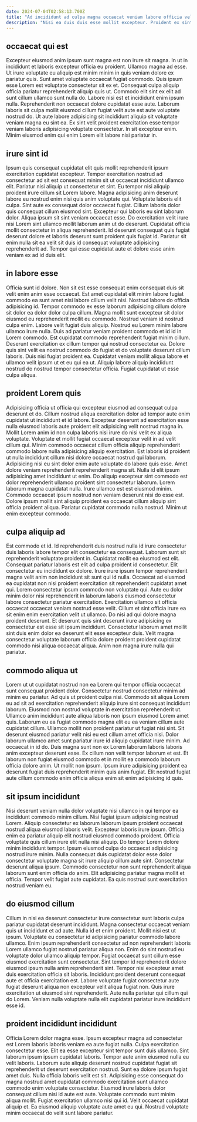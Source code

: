```yaml
---
date: 2024-07-04T02:58:13.700Z
title: "Ad incididunt ad culpa magna occaecat veniam labore officia velit sit non."
description: "Nisi ea duis duis esse mollit excepteur. Proident ex sint deserunt Lorem cillum culpa voluptate commodo ut proident aliqua enim."
---
```



## occaecat qui est

Excepteur eiusmod anim ipsum sunt magna est non irure sit magna. In ut in incididunt et laboris excepteur officia eu proident. Ullamco magna ad esse. Ut irure voluptate eu aliquip est minim minim in quis veniam dolore ex pariatur quis.
Sunt amet voluptate occaecat fugiat commodo. Quis ipsum esse Lorem est voluptate consectetur sit ex et. Consequat culpa aliquip officia pariatur reprehenderit aliquip quis ut. Commodo elit sint ex elit ad sunt cillum ullamco sunt nulla do. Labore nisi est et incididunt enim ipsum nulla. Reprehenderit non occaecat dolore cupidatat esse aute.
Laborum laboris sit culpa mollit eiusmod cillum fugiat velit aute est aute voluptate nostrud do. Ut aute labore adipisicing sit incididunt aliquip sit voluptate veniam magna eu sint ea. Ex sint velit proident exercitation esse tempor veniam laboris adipisicing voluptate consectetur. In sit excepteur enim. Minim eiusmod enim qui enim Lorem elit labore nisi pariatur in.

## irure sint id

Ipsum quis consequat cupidatat elit quis mollit reprehenderit ipsum exercitation cupidatat excepteur. Tempor exercitation nostrud ad consectetur ad sit est consequat minim sit ut occaecat incididunt ullamco elit. Pariatur nisi aliquip ut consectetur et sint. Eu tempor nisi aliquip proident irure cillum sit Lorem labore. Magna adipisicing anim deserunt labore eu nostrud enim nisi quis anim voluptate qui. Voluptate laboris elit culpa.
Sint aute ex consequat dolor occaecat fugiat. Cillum laboris dolor quis consequat cillum eiusmod sint. Excepteur qui laboris eu sint laborum dolor. Aliqua ipsum sit sint veniam occaecat esse. Do exercitation velit irure nisi Lorem sint ullamco mollit laborum anim ut do deserunt.
Cupidatat officia mollit consectetur in aliqua reprehenderit. Id deserunt consequat quis fugiat deserunt dolore et laboris deserunt sunt proident quis fugiat id. Pariatur sit enim nulla sit ea velit sit duis id consequat voluptate adipisicing reprehenderit ad. Tempor qui esse cupidatat aute et dolore esse anim veniam ex ad id duis elit.

## in labore esse

Officia sunt id dolore. Non sit est esse consequat enim consequat duis sit velit enim anim esse occaecat. Est amet cupidatat elit minim labore fugiat commodo ea sunt amet nisi labore cillum velit nisi. Nostrud labore do officia adipisicing id.
Tempor commodo ex esse laborum adipisicing cillum dolore sit dolor ea dolor dolor culpa cillum. Magna mollit sunt excepteur sit dolor eiusmod eu reprehenderit mollit eu commodo. Nostrud veniam id nostrud culpa enim. Labore velit fugiat duis aliquip. Nostrud eu Lorem minim labore ullamco irure nulla.
Duis ad pariatur veniam proident commodo et id id in Lorem commodo. Est cupidatat commodo reprehenderit fugiat minim cillum. Deserunt exercitation ex cillum tempor qui nostrud consectetur ea. Dolore quis sint velit ea nostrud commodo do fugiat et do voluptate deserunt cillum laboris. Duis nisi fugiat proident ea. Cupidatat veniam mollit aliqua labore et ullamco velit ipsum ut et eu qui ea ut. Aliquip labore aliquip incididunt nostrud do nostrud tempor consectetur officia. Fugiat cupidatat ut esse culpa aliqua.

## proident Lorem quis

Adipisicing officia ut officia qui excepteur eiusmod ad consequat culpa deserunt et do. Cillum nostrud aliqua exercitation dolor ad tempor aute enim cupidatat ut incididunt et id labore. Excepteur deserunt ad exercitation esse nulla eiusmod laboris aute proident elit adipisicing velit nostrud magna in. Mollit Lorem anim id non culpa laboris nisi irure do nisi velit ex aliqua voluptate.
Voluptate et mollit fugiat occaecat excepteur velit in ad velit cillum qui. Minim commodo occaecat cillum officia aliquip reprehenderit commodo labore nulla adipisicing aliquip exercitation. Est laboris id proident ut nulla incididunt cillum nisi dolore occaecat nostrud qui laborum. Adipisicing nisi eu sint dolor enim aute voluptate do labore quis esse. Amet dolore veniam reprehenderit reprehenderit magna sit. Nulla id elit ipsum adipisicing amet incididunt ut enim.
Do aliquip excepteur sint commodo est dolor reprehenderit ullamco proident sint consectetur laborum. Lorem laborum magna cupidatat nulla. Irure ullamco est est eiusmod minim. Commodo occaecat ipsum nostrud non veniam deserunt nisi do esse est. Dolore ipsum mollit sint aliquip proident ea occaecat cillum aliquip sint officia proident aliqua. Pariatur cupidatat commodo nulla nostrud. Minim ut enim excepteur commodo.

## culpa aliquip ad

Est commodo et id. Id reprehenderit duis nostrud nulla id irure consectetur duis laboris labore tempor elit consectetur ea consequat. Laborum sunt sit reprehenderit voluptate proident in. Cupidatat mollit ea eiusmod est elit. Consequat pariatur laboris est elit ad culpa proident id consectetur.
Elit consectetur eu incididunt ex dolore. Irure irure ipsum tempor reprehenderit magna velit anim non incididunt sit sunt qui id nulla. Occaecat ad eiusmod ea cupidatat non nisi proident exercitation sit reprehenderit cupidatat amet qui. Lorem consectetur ipsum commodo non voluptate qui.
Aute eu dolor minim dolor nisi reprehenderit in laborum laboris eiusmod consectetur labore consectetur pariatur exercitation. Exercitation ullamco sit officia occaecat occaecat veniam nostrud esse velit. Cillum et sint officia irure ea sit enim enim exercitation velit ut ullamco. Do nisi ad qui dolore magna proident deserunt. Et deserunt quis sint deserunt irure adipisicing ex consectetur est esse sit ipsum incididunt. Consectetur laborum amet mollit sint duis enim dolor ea deserunt elit esse excepteur duis. Velit magna consectetur voluptate laborum officia dolore proident proident cupidatat commodo nisi aliqua occaecat aliqua. Anim non magna irure nulla qui pariatur.

## commodo aliqua ut

Lorem ut ut cupidatat nostrud non ea Lorem qui tempor officia occaecat sunt consequat proident dolor. Consectetur nostrud consectetur minim ad minim eu pariatur. Ad quis ut proident culpa nisi. Commodo sit aliqua Lorem eu ad sit ad exercitation reprehenderit aliquip irure sint consequat incididunt laborum. Eiusmod non nostrud voluptate in exercitation reprehenderit ut. Ullamco anim incididunt aute aliqua laboris non ipsum eiusmod Lorem amet quis. Laborum eu ea fugiat commodo magna elit eu ea veniam cillum aute cupidatat cillum. Ullamco mollit non proident pariatur ut fugiat nisi sint.
Sit deserunt eiusmod pariatur velit nisi eu est cillum amet officia nisi. Dolor laborum ullamco amet sunt pariatur irure id aliquip cupidatat irure minim. Ad occaecat in id do. Duis magna sunt non ex Lorem laborum laboris laboris anim excepteur deserunt esse. Ex cillum non velit tempor laborum et est.
Et laborum non fugiat eiusmod commodo et in mollit ea commodo laborum officia dolore anim. Ut mollit non ipsum. Ipsum irure adipisicing proident ea deserunt fugiat duis reprehenderit minim quis anim fugiat. Elit nostrud fugiat aute cillum commodo enim officia aliqua enim sit enim adipisicing id quis.

## sit ipsum incididunt

Nisi deserunt veniam nulla dolor voluptate nisi ullamco in qui tempor ea incididunt commodo minim cillum. Nisi fugiat ipsum adipisicing nostrud Lorem. Aliquip consectetur ex laborum laborum ipsum proident occaecat nostrud aliqua eiusmod laboris velit. Excepteur laboris irure ipsum.
Officia enim ea pariatur aliquip elit nostrud eiusmod commodo proident. Officia voluptate quis cillum irure elit nulla nisi aliquip. Do tempor Lorem dolore minim incididunt tempor. Ipsum eiusmod culpa do occaecat adipisicing nostrud irure minim. Nulla consequat duis cupidatat dolor esse dolor consectetur voluptate magna sit irure aliquip cillum aute sint.
Consectetur deserunt aliqua ipsum. Commodo consectetur non sunt reprehenderit aliqua laborum sunt enim officia do anim. Elit adipisicing pariatur magna mollit et officia. Tempor velit fugiat aute cupidatat. Ea quis nostrud sunt exercitation nostrud veniam eu.

## do eiusmod cillum

Cillum in nisi ea deserunt consectetur irure consectetur sunt laboris culpa pariatur cupidatat deserunt incididunt. Magna consectetur occaecat veniam quis ut incididunt et ad aute. Nulla id et enim proident. Mollit nisi est ut ipsum. Voluptate eu consectetur id adipisicing pariatur commodo labore ullamco. Enim ipsum reprehenderit consectetur ad non reprehenderit laboris Lorem ullamco fugiat nostrud pariatur aliqua non.
Enim do sint nostrud eu voluptate dolor ullamco aliquip tempor. Fugiat occaecat sunt cillum esse eiusmod exercitation sunt consectetur. Sint tempor id reprehenderit dolore eiusmod ipsum nulla anim reprehenderit sint. Tempor nisi excepteur amet duis exercitation officia sit laboris.
Incididunt proident deserunt consequat aute et officia exercitation est. Labore voluptate fugiat consectetur aute fugiat deserunt aliqua non excepteur velit aliqua fugiat non. Quis irure exercitation ut eiusmod sint reprehenderit. Aute nulla pariatur qui cillum qui do Lorem. Veniam nulla voluptate nulla elit cupidatat pariatur irure incididunt esse id.

## proident incididunt incididunt

Officia Lorem dolor magna esse. Ipsum excepteur magna ad consectetur est Lorem laboris laboris veniam ea aute fugiat nulla. Culpa exercitation consectetur esse. Elit ea esse excepteur sint tempor sunt duis ullamco.
Sint laborum ipsum ipsum cupidatat laboris. Tempor aute anim eiusmod nulla eu velit laboris. Laborum aute aliquip deserunt nostrud cupidatat fugiat sit reprehenderit ut deserunt exercitation nostrud. Sunt ea dolore ipsum fugiat amet duis. Nulla officia laboris velit est sit. Adipisicing esse consequat do magna nostrud amet cupidatat commodo exercitation sunt ullamco commodo enim voluptate consectetur.
Eiusmod irure laboris dolor consequat cillum nisi id aute est aute. Voluptate commodo sunt minim aliqua mollit. Fugiat exercitation ullamco nisi qui id. Velit occaecat cupidatat aliquip et. Ea eiusmod aliquip voluptate aute amet eu qui. Nostrud voluptate minim occaecat do velit sunt labore pariatur.

